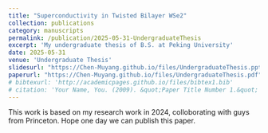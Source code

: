```yaml
---
title: "Superconductivity in Twisted Bilayer WSe2"
collection: publications
category: manuscripts
permalink: /publication/2025-05-31-UndergraduateThesis
excerpt: 'My undergraduate thesis of B.S. at Peking University'
date: 2025-05-31
venue: 'Undergraduate Thesis'
slidesurl: "https://Chen-Muyang.github.io/files/UndergraduateThesis.pptx"
paperurl: "https://Chen-Muyang.github.io/files/UndergraduateThesis.pdf"
# bibtexurl: 'http://academicpages.github.io/files/bibtex1.bib'
# citation: 'Your Name, You. (2009). &quot;Paper Title Number 1.&quot; <i>Journal 1</i>. 1(1).'
---
```

This work is based on my research work in 2024, colloborating with guys from Princeton. Hope one day we can publish this paper.
